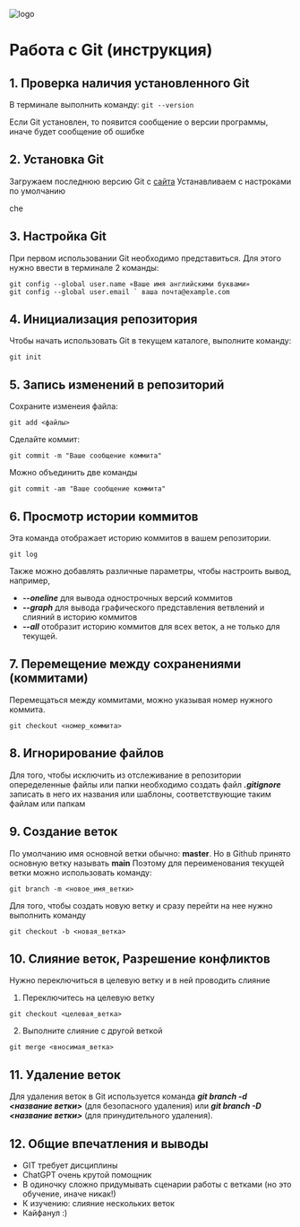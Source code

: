 ![logo](logomark-orange@2x.png)
# Работа с Git (инструкция)

## 1. Проверка наличия установленного Git

В терминале выполнить команду: `git --version`

Если Git установлен, то появится сообщение о версии программы, иначе будет сообщение об ошибке

## 2. Установка Git
Загружаем последнюю версию Git с [сайта](https://git-scm.com/downloads) 
Устанавливаем с настроками по умолчанию

che

## 3. Настройка Git

При первом использовании Git необходимо представиться.
Для этого нужно ввести в терминале 2 команды:
```
git config --global user.name «Ваше имя английскими буквами»
git config --global user.email ` ваша почта@example.com
```
## 4. Инициализация репозитория
Чтобы начать использовать Git в текущем каталоге, выполните команду:
```
git init
```

## 5. Запись изменений в репозиторий
Сохраните изменеия файла:
```
git add <файлы>
```
Сделайте коммит:
```
git commit -m "Ваше сообщение коммита"
```
Можно объединить две команды
```
git commit -am "Ваше сообщение коммита"
```
## 6. Просмотр истории коммитов
Эта команда отображает историю коммитов в вашем репозитории.
```
git log
```
Также можно добавлять различные параметры, чтобы настроить вывод, например, 
* ***--oneline*** для вывода однострочных версий коммитов
* ***--graph*** для вывода графического представления ветвлений и слияний в историю коммитов
* ***--all*** отобразит историю коммитов для всех веток, а не только для текущей. 

## 7. Перемещение между сохранениями (коммитами)
Перемещаться между коммитами, можно указывая номер нужного коммита. 
```
git checkout <номер_коммита>
```

## 8. Игнорирование файлов
Для того, чтобы исключить из отслеживание в репозитории опеределенные файлы или папки необходимо создать файл ***.gitignore*** записать в него их названия или шаблоны, соответствующие таким файлам или папкам

## 9. Создание веток
По умолчанию имя основной ветки обычно: **master**. Но в Github принято основную ветку называть **main**
Поэтому для переименования текущей ветки можно использовать команду:
```
git branch -m <новое_имя_ветки>
``` 
Для того, чтобы создать новую ветку и сразу перейти на нее нужно выполнить команду
```
git checkout -b <новая_ветка>
```
## 10. Слияние веток, Разрешение конфликтов 
Нужно переключиться в целевую ветку и в ней проводить слияние
1. Переключитесь на целевую ветку
```
git checkout <целевая_ветка>
```

2. Выполните слияние с другой веткой
```
git merge <вносимая_ветка>
```

## 11. Удаление веток
Для удаления веток в Git используется команда ***git branch -d <название ветки>*** (для безопасного удаления) или ***git branch -D <название ветки>*** (для принудительного удаления). 

## 12. Общие впечатления и выводы
* GIT требует дисциплины
* ChatGPT очень крутой помощник
* В одиночку сложно придумывать сценарии работы с ветками (но это обучение, иначе никак!)
* К изучению: слияние нескольких веток 
* Кайфанул :)
